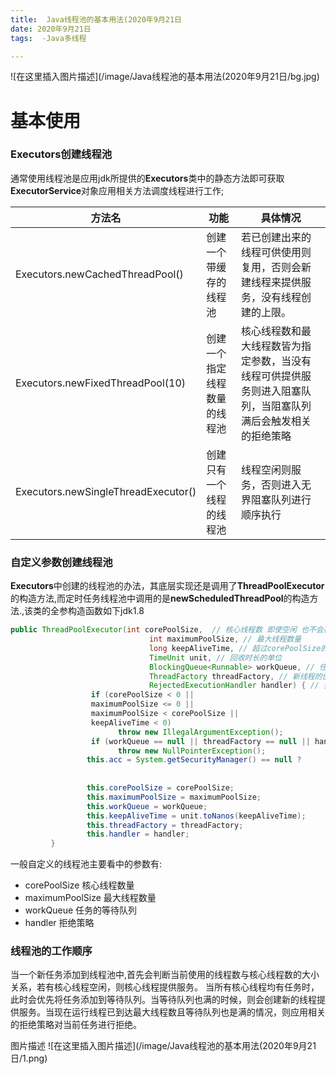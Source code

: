 ```yaml
---
title:  Java线程池的基本用法(2020年9月21日
date: 2020年9月21日
tags:  -Java多线程

---
```


![在这里插入图片描述](/image/Java线程池的基本用法(2020年9月21日/bg.jpg)
<escape><!-- more --></escape>
# 基本使用
### Executors创建线程池

   通常使用线程池是应用jdk所提供的**Executors**类中的静态方法即可获取**ExecutorService**对象应用相关方法调度线程进行工作;

方法名 |   功能 | 具体情况
-|-|-
 Executors.newCachedThreadPool()| 创建一个带缓存的线程池 | 若已创建出来的线程可供使用则复用，否则会新建线程来提供服务，没有线程创建的上限。
Executors.newFixedThreadPool(10) | 创建一个指定线程数量的线程池 | 核心线程数和最大线程数皆为指定参数，当没有线程可供提供服务则进入阻塞队列，当阻塞队列满后会触发相关的拒绝策略
Executors.newSingleThreadExecutor() | 创建只有一个线程的线程池 | 线程空闲则服务，否则进入无界阻塞队列进行顺序执行

### 自定义参数创建线程池
**Executors**中创建的线程池的办法，其底层实现还是调用了**ThreadPoolExecutor**的构造方法,而定时任务线程池中调用的是**newScheduledThreadPool**的构造方法.,该类的全参构造函数如下jdk1.8
```  java
public ThreadPoolExecutor(int corePoolSize,  // 核心线程数 即使空闲 也不会被回收
                               int maximumPoolSize, // 最大线程数量
                               long keepAliveTime, // 超过corePoolSize的线程空闲回收时长 超过这个值 将会被回收
                               TimeUnit unit, // 回收时长的单位
                               BlockingQueue<Runnable> workQueue, // 任务的等待队列
                               ThreadFactory threadFactory, // 新线程的创建方式 可选
                               RejectedExecutionHandler handler) { // 拒绝策略
                  if (corePoolSize < 0 ||
                  maximumPoolSize <= 0 ||
                  maximumPoolSize < corePoolSize ||
                  keepAliveTime < 0)
                        throw new IllegalArgumentException();
                  if (workQueue == null || threadFactory == null || handler == null)       
                        throw new NullPointerException();    
                 this.acc = System.getSecurityManager() == null ?
                                                                        null :
                                                                        AccessController.getContext();              
                 this.corePoolSize = corePoolSize;
                 this.maximumPoolSize = maximumPoolSize;
                 this.workQueue = workQueue;
                 this.keepAliveTime = unit.toNanos(keepAliveTime);
                 this.threadFactory = threadFactory;
                 this.handler = handler;
         }
```
一般自定义的线程池主要看中的参数有:
+ corePoolSize 核心线程数量
+ maximumPoolSize 最大线程数量
+ workQueue 任务的等待队列
+ handler  拒绝策略

### 线程池的工作顺序
当一个新任务添加到线程池中,首先会判断当前使用的线程数与核心线程数的大小关系，若有核心线程空闲，则核心线程提供服务。 当所有核心线程均有任务时，此时会优先将任务添加到等待队列。当等待队列也满的时候，则会创建新的线程提供服务。当现在运行线程已到达最大线程数且等待队列也是满的情况，则应用相关的拒绝策略对当前任务进行拒绝。
    
图片描述
![在这里插入图片描述](/image/Java线程池的基本用法(2020年9月21日/1.png)


